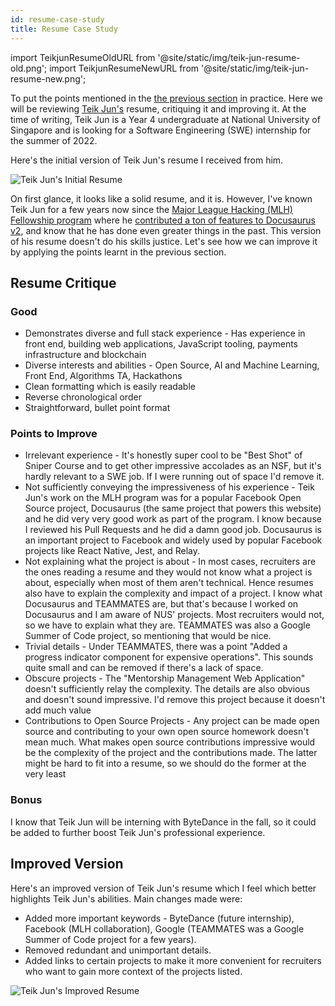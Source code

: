 ```yaml
---
id: resume-case-study
title: Resume Case Study
---
```


import TeikjunResumeOldURL from '@site/static/img/teik-jun-resume-old.png'; import TeikjunResumeNewURL from '@site/static/img/teik-jun-resume-new.png';

To put the points mentioned in the [the previous section](resume.md) in practice. Here we will be reviewing [Teik Jun's](https://github.com/teikjun) resume, critiquing it and improving it. At the time of writing, Teik Jun is a Year 4 undergraduate at National University of Singapore and is looking for a Software Engineering (SWE) internship for the summer of 2022.

Here's the initial version of Teik Jun's resume I received from him.

<div class="text--center">

<img alt="Teik Jun's Initial Resume" src={TeikjunResumeOldURL} />

</div>

On first glance, it looks like a solid resume, and it is. However, I've known Teik Jun for a few years now since the [Major League Hacking (MLH) Fellowship program](https://fellowship.mlh.io/) where he [contributed a ton of features to Docusaurus v2](https://github.com/facebook/docusaurus/commits?author=teikjun), and know that he has done even greater things in the past. This version of his resume doesn't do his skills justice. Let's see how we can improve it by applying the points learnt in the previous section.

## Resume Critique

### Good

- Demonstrates diverse and full stack experience - Has experience in front end, building web applications, JavaScript tooling, payments infrastructure and blockchain
- Diverse interests and abilities - Open Source, AI and Machine Learning, Front End, Algorithms TA, Hackathons
- Clean formatting which is easily readable
- Reverse chronological order
- Straightforward, bullet point format

### Points to Improve

- Irrelevant experience - It's honestly super cool to be "Best Shot" of Sniper Course and to get other impressive accolades as an NSF, but it's hardly relevant to a SWE job. If I were running out of space I'd remove it.
- Not sufficiently conveying the impressiveness of his experience - Teik Jun's work on the MLH program was for a popular Facebook Open Source project, Docusaurus (the same project that powers this website) and he did very very good work as part of the program. I know because I reviewed his Pull Requests and he did a damn good job. Docusaurus is an important project to Facebook and widely used by popular Facebook projects like React Native, Jest, and Relay.
- Not explaining what the project is about - In most cases, recruiters are the ones reading a resume and they would not know what a project is about, especially when most of them aren't technical. Hence resumes also have to explain the complexity and impact of a project. I know what Docusaurus and TEAMMATES are, but that's because I worked on Docusaurus and I am aware of NUS' projects. Most recruiters would not, so we have to explain what they are. TEAMMATES was also a Google Summer of Code project, so mentioning that would be nice.
- Trivial details - Under TEAMMATES, there was a point "Added a progress indicator component for expensive operations". This sounds quite small and can be removed if there's a lack of space.
- Obscure projects - The "Mentorship Management Web Application" doesn't sufficiently relay the complexity. The details are also obvious and doesn't sound impressive. I'd remove this project because it doesn't add much value
- Contributions to Open Source Projects - Any project can be made open source and contributing to your own open source homework doesn't mean much. What makes open source contributions impressive would be the complexity of the project and the contributions made. The latter might be hard to fit into a resume, so we should do the former at the very least

### Bonus

I know that Teik Jun will be interning with ByteDance in the fall, so it could be added to further boost Teik Jun's professional experience.

## Improved Version

Here's an improved version of Teik Jun's resume which I feel which better highlights Teik Jun's abilities. Main changes made were:

- Added more important keywords - ByteDance (future internship), Facebook (MLH collaboration), Google (TEAMMATES was a Google Summer of Code project for a few years).
- Removed redundant and unimportant details.
- Added links to certain projects to make it more convenient for recruiters who want to gain more context of the projects listed.

<div class="text--center">

<img alt="Teik Jun's Improved Resume" src={TeikjunResumeNewURL} />

</div>

